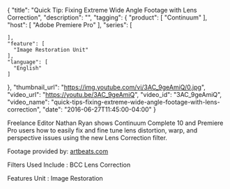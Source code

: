 {
  "title": "Quick Tip: Fixing Extreme Wide Angle Footage with Lens Correction",
  "description": "",
  "tagging": {
    "product": [
      "Continuum"
    ],
    "host": [
      "Adobe Premiere Pro"
    ],
    "series": [

    ],
    "feature": [
      "Image Restoration Unit"
    ],
    "language": [
      "English"
    ]
  },
  "thumbnail_url": "https://img.youtube.com/vi/3AC_9geAmiQ/0.jpg",
  "video_url": "https://youtu.be/3AC_9geAmiQ",
  "video_id": "3AC_9geAmiQ",
  "video_name": "quick-tips-fixing-extreme-wide-angle-footage-with-lens-correction",
  "date": "2016-06-27T11:45:00-04:00"
}

﻿Freelance Editor Nathan Ryan shows Continuum Complete 10 and Premiere Pro
users how to easily fix and fine tune lens distortion, warp, and perspective
issues using the new Lens Correction filter.

Footage provided by: [artbeats.com](http://www.artbeats.com)



Filters Used Include : BCC Lens Correction

Features Unit : Image Restoration




